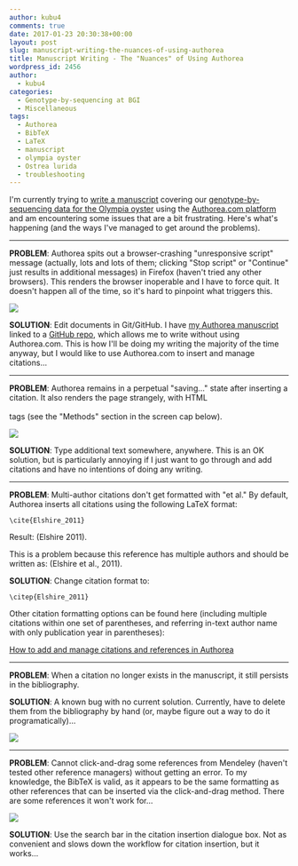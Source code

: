```yaml
---
author: kubu4
comments: true
date: 2017-01-23 20:30:38+00:00
layout: post
slug: manuscript-writing-the-nuances-of-using-authorea
title: Manuscript Writing - The "Nuances" of Using Authorea
wordpress_id: 2456
author:
  - kubu4
categories:
  - Genotype-by-sequencing at BGI
  - Miscellaneous
tags:
  - Authorea
  - BibTeX
  - LaTeX
  - manuscript
  - olympia oyster
  - Ostrea lurida
  - troubleshooting
---
```


I'm currently trying to [write a manuscript](httpss://github.com/kubu4/paper_oly_gbs) covering our [genotype-by-sequencing data for the Olympia oyster](https://github.com/RobertsLab/project-olympia.oyster-genomic/wiki/Genotype-by-sequencing-November-2015) using the [Authorea.com platform](https://www.authorea.com/users/4974/articles/149442) and am encountering some issues that are a bit frustrating. Here's what's happening (and the ways I've managed to get around the problems).





* * *





**PROBLEM**: Authorea spits out a browser-crashing "unresponsive script" message (actually, lots and lots of them; clicking "Stop script" or "Continue" just results in additional messages) in Firefox (haven't tried any other browsers). This renders the browser inoperable and I have to force quit. It doesn't happen all of the time, so it's hard to pinpoint what triggers this.



[![](https://eagle.fish.washington.edu/Arabidopsis/20170123_authorea_script_bug.png)](http://eagle.fish.washington.edu/Arabidopsis/20170123_authorea_script_bug.png)



**SOLUTION**: Edit documents in Git/GitHub. I have [my Authorea manuscript](httpss://www.authorea.com/users/4974/articles/149442) linked to a [GitHub repo](https://github.com/kubu4/paper_oly_gbs), which allows me to write without using Authorea.com. This is how I'll be doing my writing the majority of the time anyway, but I would like to use Authorea.com to insert and manage citations...





* * *





**PROBLEM**: Authorea remains in a perpetual "saving..." state after inserting a citation. It also renders the page strangely, with HTML <br></br> tags (see the "Methods" section in the screen cap below).

[![](https://eagle.fish.washington.edu/Arabidopsis/20170123_authorea_saving_bug.png)](http://eagle.fish.washington.edu/Arabidopsis/20170123_authorea_saving_bug.png)



**SOLUTION**: Type additional text somewhere, anywhere. This is an OK solution, but is particularly annoying if I just want to go through and add citations and have no intentions of doing any writing.





* * *





**PROBLEM**: Multi-author citations don't get formatted with "et al." By default, Authorea inserts all citations using the following LaTeX format:

`\cite{Elshire_2011}`

Result: (Elshire 2011).

This is a problem because this reference has multiple authors and should be written as: (Elshire et al., 2011).

**SOLUTION**: Change citation format to:

`\citep{Elshire_2011}`

Other citation formatting options can be found here (including multiple citations within one set of parentheses, and referring in-text author name with only publication year in parentheses):

[How to add and manage citations and references in Authorea](httpss://www.authorea.com/users/9932/articles/12628/_show_article)



* * *







**PROBLEM**: When a citation no longer exists in the manuscript, it still persists in the bibliography.

**SOLUTION**: A known bug with no current solution. Currently, have to delete them from the bibliography by hand (or, maybe figure out a way to do it programatically)...



[![](https://eagle.fish.washington.edu/Arabidopsis/20170123_authorea_bib_bug.png)](http://eagle.fish.washington.edu/Arabidopsis/20170123_authorea_bib_bug.png)





* * *





**PROBLEM**: Cannot click-and-drag some references from Mendeley (haven't tested other reference managers) without getting an error. To my knowledge, the BibTeX is valid, as it appears to be the same formatting as other references that can be inserted via the click-and-drag method. There are some references it won't work for...

[![](https://eagle.fish.washington.edu/Arabidopsis/20170123_authorea_bibtex_bug.png)](http://eagle.fish.washington.edu/Arabidopsis/20170123_authorea_bibtex_bug.png)



**SOLUTION**: Use the search bar in the citation insertion dialogue box. Not as convenient and slows down the workflow for citation insertion, but it works...


